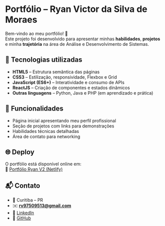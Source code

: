 # Portfólio – Ryan Victor da Silva de Moraes

Bem-vindo ao meu portfólio! 🚀  
Este projeto foi desenvolvido para apresentar minhas **habilidades**, **projetos** e minha **trajetória** na área de Análise e Desenvolvimento de Sistemas.  

## 🚀 Tecnologias utilizadas
- **HTML5** – Estrutura semântica das páginas  
- **CSS3** – Estilização, responsividade, Flexbox e Grid  
- **JavaScript (ES6+)** – Interatividade e consumo de APIs  
- **ReactJS** – Criação de componentes e estados dinâmicos  
- **Outras linguagens** – Python, Java e PHP (em aprendizado e prática)  

## 📌 Funcionalidades
- Página inicial apresentando meu perfil profissional  
- Seção de projetos com links para demonstrações  
- Habilidades técnicas detalhadas  
- Área de contato para networking  

## 🌐 Deploy
O portfólio está disponível online em:  
🔗 [Portfólio Ryan V2 (Netlify)](https://portfolioryanv2.netlify.app/)  

## 📬 Contato
- 📍 Curitiba – PR  
- ✉️ **rv97509513@gmail.com**  
- 🔗 [LinkedIn](https://www.linkedin.com/)  
- 🔗 [GitHub](https://github.com/SEU-USUARIO)  

